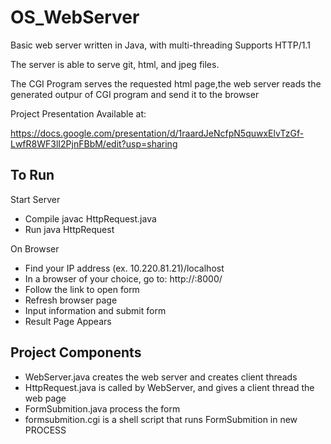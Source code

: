 # OS_WebServer

Basic web server written in Java, with multi-threading
Supports HTTP/1.1

The server is able to serve git, html, and jpeg files.

The CGI Program serves the requested html page,the web server reads the generated outpur of CGI program and send it to the browser

Project Presentation Available at:

https://docs.google.com/presentation/d/1raardJeNcfpN5quwxElvTzGf-LwfR8WF3lI2PjnFBbM/edit?usp=sharing

## To Run
Start Server
- Compile javac HttpRequest.java
- Run java HttpRequest

On Browser
- Find your IP address (ex. 10.220.81.21)/localhost
- In a browser of your choice, go to: http://<myipaddress>:8000/
- Follow the link to open form
- Refresh browser page
- Input information and submit form
- Result Page Appears

## Project Components
- WebServer.java creates the web server and creates client threads
- HttpRequest.java is called by WebServer, and gives a client thread the web page
- FormSubmition.java process the form
- formsubmition.cgi is a shell script that runs FormSubmition in new PROCESS

